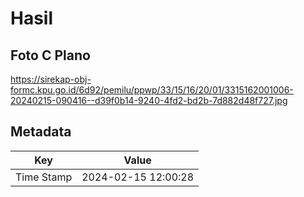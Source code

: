# Hasil

## Foto C Plano

https://sirekap-obj-formc.kpu.go.id/6d92/pemilu/ppwp/33/15/16/20/01/3315162001006-20240215-090416--d39f0b14-9240-4fd2-bd2b-7d882d48f727.jpg


## Metadata

| Key        | Value               |
| ---------- | ------------------- |
| Time Stamp | 2024-02-15 12:00:28 |



